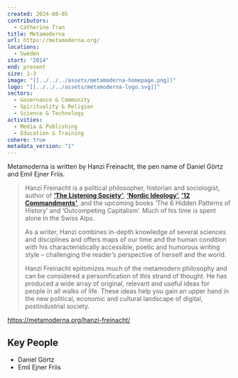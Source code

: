 ```yaml
---
created: 2024-08-05
contributors:
  - Catherine Tran
title: Metamoderna
url: https://metamoderna.org/
locations:
  - Sweden
start: "2014"
end: present
size: 1-3
image: "[[../../../assets/metamoderna-homepage.png]]"
logo: "[[../../../assets/metamoderna-logo.svg]]"
sectors:
  - Governance & Community
  - Spirituality & Religion
  - Science & Technology
activities:
  - Media & Publishing
  - Education & Training
cohere: true
metadata_version: "1"
---
```

Metamoderna is written by Hanzi Freinacht, the pen name of Daniel Görtz and Emil Ejner Friis.

>Hanzi Freinacht is a political philosopher, historian and sociologist, author of **[‘The Listening Society’](https://www.amazon.com/Listening-Society-Metamodern-Politics-Guides/dp/8799973901/)**, **[‘Nordic Ideology’](https://www.amazon.com/Nordic-Ideology-Metamodern-Politics-Guides/dp/8799973928), [’12 Commandments’](https://www.amazon.com/12-Commandments-Extraordinary-People-Ordinary-ebook/dp/B0BR62T9QG/)**, and the upcoming books ‘The 6 Hidden Patterns of History’ and ‘Outcompeting Capitalism’. Much of his time is spent alone in the Swiss Alps.
>
>As a writer, Hanzi combines in-depth knowledge of several sciences and disciplines and offers maps of our time and the human condition with his characteristically accessible, poetic and humorous writing style – challenging the reader’s perspective of herself and the world.
>
>Hanzi Freinacht epitomizes much of the metamodern philosophy and can be considered a personification of this strand of thought. He has produced a wide array of original, relevant and useful ideas for people in all walks of life. These ideas help you gain an upper hand in the new political, economic and cultural landscape of digital, postindustrial society.

https://metamoderna.org/hanzi-freinacht/

## Key People

- Daniel Görtz 
- Emil Ejner Friis











